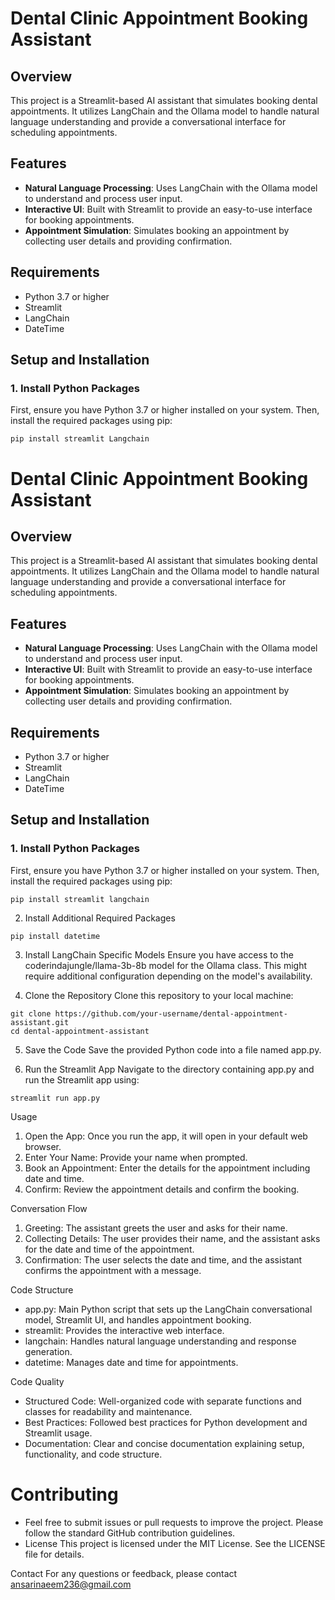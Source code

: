 # Dental Clinic Appointment Booking Assistant

## Overview

This project is a Streamlit-based AI assistant that simulates booking dental appointments. It utilizes LangChain and the Ollama model to handle natural language understanding and provide a conversational interface for scheduling appointments.

## Features

- **Natural Language Processing**: Uses LangChain with the Ollama model to understand and process user input.
- **Interactive UI**: Built with Streamlit to provide an easy-to-use interface for booking appointments.
- **Appointment Simulation**: Simulates booking an appointment by collecting user details and providing confirmation.

## Requirements

- Python 3.7 or higher
- Streamlit
- LangChain
- DateTime

## Setup and Installation

### 1. Install Python Packages

First, ensure you have Python 3.7 or higher installed on your system. Then, install the required packages using pip:

```
pip install streamlit Langchain
```
# Dental Clinic Appointment Booking Assistant

## Overview

This project is a Streamlit-based AI assistant that simulates booking dental appointments. It utilizes LangChain and the Ollama model to handle natural language understanding and provide a conversational interface for scheduling appointments.

## Features

- **Natural Language Processing**: Uses LangChain with the Ollama model to understand and process user input.
- **Interactive UI**: Built with Streamlit to provide an easy-to-use interface for booking appointments.
- **Appointment Simulation**: Simulates booking an appointment by collecting user details and providing confirmation.

## Requirements

- Python 3.7 or higher
- Streamlit
- LangChain
- DateTime

## Setup and Installation

### 1. Install Python Packages

First, ensure you have Python 3.7 or higher installed on your system. Then, install the required packages using pip:

```
pip install streamlit langchain
```
2. Install Additional Required Packages

```
pip install datetime
```
3. Install LangChain Specific Models
Ensure you have access to the coderindajungle/llama-3b-8b model for the Ollama class. This might require additional configuration depending on the model's availability.

4. Clone the Repository
Clone this repository to your local machine:
```
git clone https://github.com/your-username/dental-appointment-assistant.git
cd dental-appointment-assistant
```
5. Save the Code
Save the provided Python code into a file named app.py.

6. Run the Streamlit App
Navigate to the directory containing app.py and run the Streamlit app using:
```
streamlit run app.py
```
Usage
  1.	Open the App: Once you run the app, it will open in your default web browser.
  2.	Enter Your Name: Provide your name when prompted.
  3.	Book an Appointment: Enter the details for the appointment including date and time.
  4.	Confirm: Review the appointment details and confirm the booking.

Conversation Flow
  1.	Greeting: The assistant greets the user and asks for their name.
  2.	Collecting Details: The user provides their name, and the assistant asks for the date and time of the appointment.
  3.	Confirmation: The user selects the date and time, and the assistant confirms the appointment with a message.

Code Structure
* app.py: Main Python script that sets up the LangChain conversational model, Streamlit UI, and handles appointment booking.
* streamlit: Provides the interactive web interface.
* langchain: Handles natural language understanding and response generation.
* datetime: Manages date and time for appointments.

Code Quality
* Structured Code: Well-organized code with separate functions and classes for readability and maintenance.
* Best Practices: Followed best practices for Python development and Streamlit usage.
* Documentation: Clear and concise documentation explaining setup, functionality, and code structure.

# Contributing 
* Feel free to submit issues or pull requests to improve the project. Please follow the standard GitHub contribution guidelines.
* License
This project is licensed under the MIT License. See the LICENSE file for details.

Contact
For any questions or feedback, please contact ansarinaeem236@gmail.com

